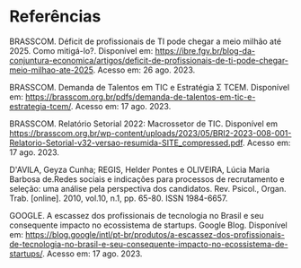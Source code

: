 # Referências

BRASSCOM. Déficit de profissionais de TI pode chegar a meio milhão até 2025. Como mitigá-lo?. Disponível em: https://ibre.fgv.br/blog-da-conjuntura-economica/artigos/deficit-de-profissionais-de-ti-pode-chegar-meio-milhao-ate-2025. Acesso em: 26 ago. 2023.

BRASSCOM. Demanda de Talentos em TIC e Estratégia Σ TCEM. Disponível em: https://brasscom.org.br/pdfs/demanda-de-talentos-em-tic-e-estrategia-tcem/. Acesso em: 17 ago. 2023.

BRASSCOM. Relatório Setorial 2022: Macrossetor de TIC. Disponível em https://brasscom.org.br/wp-content/uploads/2023/05/BRI2-2023-008-001-Relatorio-Setorial-v32-versao-resumida-SITE_compressed.pdf. Acesso em: 17 ago. 2023.

D'AVILA, Geyza Cunha; REGIS, Helder Pontes  e  OLIVEIRA, Lúcia Maria Barbosa de.Redes sociais e indicações para processos de recrutamento e seleção: uma análise pela perspectiva dos candidatos. Rev. Psicol., Organ. Trab. [online]. 2010, vol.10, n.1, pp. 65-80. ISSN 1984-6657.

GOOGLE. A escassez dos profissionais de tecnologia no Brasil e seu consequente impacto no ecossistema de startups. Google Blog. Disponível em: https://blog.google/intl/pt-br/produtos/a-escassez-dos-profissionais-de-tecnologia-no-brasil-e-seu-consequente-impacto-no-ecossistema-de-startups/. Acesso em: 17 ago. 2023.

